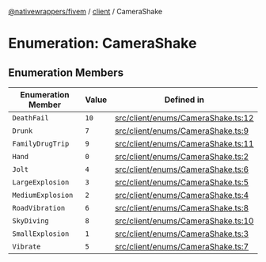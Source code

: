 [@nativewrappers/fivem](../../README.md) / [client](../README.md) / CameraShake

# Enumeration: CameraShake

## Enumeration Members

| Enumeration Member | Value | Defined in |
| ------ | ------ | ------ |
| `DeathFail` | `10` | [src/client/enums/CameraShake.ts:12](https://github.com/nativewrappers/fivem/blob/631c6d86e9569591c88ce277255e6c3e13e943cb/src/client/enums/CameraShake.ts#L12) |
| `Drunk` | `7` | [src/client/enums/CameraShake.ts:9](https://github.com/nativewrappers/fivem/blob/631c6d86e9569591c88ce277255e6c3e13e943cb/src/client/enums/CameraShake.ts#L9) |
| `FamilyDrugTrip` | `9` | [src/client/enums/CameraShake.ts:11](https://github.com/nativewrappers/fivem/blob/631c6d86e9569591c88ce277255e6c3e13e943cb/src/client/enums/CameraShake.ts#L11) |
| `Hand` | `0` | [src/client/enums/CameraShake.ts:2](https://github.com/nativewrappers/fivem/blob/631c6d86e9569591c88ce277255e6c3e13e943cb/src/client/enums/CameraShake.ts#L2) |
| `Jolt` | `4` | [src/client/enums/CameraShake.ts:6](https://github.com/nativewrappers/fivem/blob/631c6d86e9569591c88ce277255e6c3e13e943cb/src/client/enums/CameraShake.ts#L6) |
| `LargeExplosion` | `3` | [src/client/enums/CameraShake.ts:5](https://github.com/nativewrappers/fivem/blob/631c6d86e9569591c88ce277255e6c3e13e943cb/src/client/enums/CameraShake.ts#L5) |
| `MediumExplosion` | `2` | [src/client/enums/CameraShake.ts:4](https://github.com/nativewrappers/fivem/blob/631c6d86e9569591c88ce277255e6c3e13e943cb/src/client/enums/CameraShake.ts#L4) |
| `RoadVibration` | `6` | [src/client/enums/CameraShake.ts:8](https://github.com/nativewrappers/fivem/blob/631c6d86e9569591c88ce277255e6c3e13e943cb/src/client/enums/CameraShake.ts#L8) |
| `SkyDiving` | `8` | [src/client/enums/CameraShake.ts:10](https://github.com/nativewrappers/fivem/blob/631c6d86e9569591c88ce277255e6c3e13e943cb/src/client/enums/CameraShake.ts#L10) |
| `SmallExplosion` | `1` | [src/client/enums/CameraShake.ts:3](https://github.com/nativewrappers/fivem/blob/631c6d86e9569591c88ce277255e6c3e13e943cb/src/client/enums/CameraShake.ts#L3) |
| `Vibrate` | `5` | [src/client/enums/CameraShake.ts:7](https://github.com/nativewrappers/fivem/blob/631c6d86e9569591c88ce277255e6c3e13e943cb/src/client/enums/CameraShake.ts#L7) |
